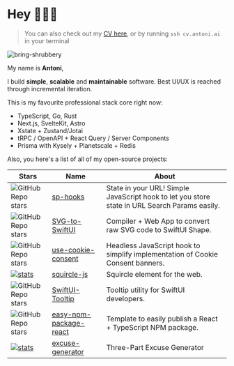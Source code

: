 <!--
<p align="center">
  <img src="https://user-images.githubusercontent.com/29360707/146340410-2e99e81a-bf4b-40bf-ac39-9d51d5923ecd.png" width="700px" alt="profile info" />  
</p> 
-->

<!-- 
Text version:

# Hey, nice to meet you!

My name is **Antoni**, I like coding and optimising things.

I'm doing *full-stack* development professionally, focusing on *TypeScript*, *React*, *Node.js* and *GraphQL*.

I also enjoy learning new things, teaching what I know best and creating open-source software.

If you like any of my open-source projects you see below, please give them a star! 😇 -->


# Hey 👋👋👋

> You can also check out my [CV here](https://read.cv/antoni), or by running `ssh cv.antoni.ai` in your terminal

<p align="left">
  <img src="https://komarev.com/ghpvc/?username=bring-shrubbery&label=Profile%20views&color=0e75b6&style=flat" alt="bring-shrubbery" />
</p>

My name is **Antoni**,

I build **simple**, **scalable** and **maintainable** software. Best UI/UX is reached through incremental iteration.

This is my favourite professional stack core right now:

- TypeScript, Go, Rust
- Next.js, SvelteKit, Astro
- Xstate + Zustand/Jotai
- tRPC / OpenAPI + React Query / Server Components
- Prisma with Kysely + Planetscale + Redis

Also, you here's a list of all of my open-source projects:

| Stars | Name | About | 
| ----- | ---- | ----- |
| ![GitHub Repo stars](https://shields.quassum.com/s/github/stars/bring-shrubbery/sp-hooks) | [sp-hooks](https://github.com/bring-shrubbery/sp-hooks) | State in your URL! Simple JavaScript hook to let you store state in URL Search Params easily. | 
| ![GitHub Repo stars](https://shields.quassum.com/s/github/stars/bring-shrubbery/svg-to-swiftui) | [SVG-to-SwiftUI](https://github.com/bring-shrubbery/SVG-to-SwiftUI) | Compiler + Web App to convert raw SVG code to SwiftUI Shape. |
| ![GitHub Repo stars](https://shields.quassum.com/s/github/stars/bring-shrubbery/use-cookie-consent) | [use-cookie-consent](https://github.com/bring-shrubbery/use-cookie-consent) | Headless JavaScript hook to simplify implementation of Cookie Consent banners. |
| <a href="https://github.com/bring-shrubbery/squircle-js"><img src="https://shields.quassum.com/s/github/stars/bring-shrubbery/squircle-js" alt="stats" /></a> | <a href="https://github.com/bring-shrubbery/squircle-js">squircle-js</a> | Squircle element for the web. | 
| ![GitHub Repo stars](https://shields.quassum.com/s/github/stars/quassum/SwiftUI-Tooltip) | [SwiftUI-Tooltip](https://github.com/quassum/SwiftUI-Tooltip) | Tooltip utility for SwiftUI developers. | 
| ![GitHub Repo stars](https://shields.quassum.com/s/github/stars/bring-shrubbery/easy-npm-package-react) | [easy-npm-package-react](https://github.com/bring-shrubbery/easy-npm-package-react) | Template to easily publish a React + TypeScript NPM package. |
| <a href="https://github.com/bring-shrubbery/excuse-generator"><img src="https://shields.quassum.com/s/github/stars/bring-shrubbery/excuse-generator" alt="stats" /></a> | [excuse-generator](https://github.com/bring-shrubbery/excuse-generator) | Three-Part Excuse Generator
